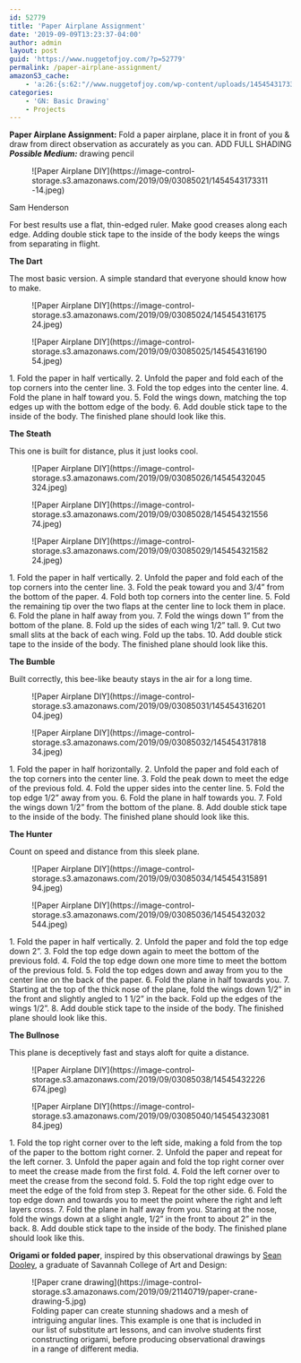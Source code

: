 ```yaml
---
id: 52779
title: 'Paper Airplane Assignment'
date: '2019-09-09T13:23:37-04:00'
author: admin
layout: post
guid: 'https://www.nuggetofjoy.com/?p=52779'
permalink: /paper-airplane-assignment/
amazonS3_cache:
    - 'a:26:{s:62:"//www.nuggetofjoy.com/wp-content/uploads/1454543173311-14.jpeg";a:2:{s:2:"id";s:5:"52839";s:11:"source_type";s:13:"media-library";}s:79:"//image-control-storage.s3.amazonaws.com/2019/09/03085021/1454543173311-14.jpeg";a:2:{s:2:"id";s:5:"52839";s:11:"source_type";s:13:"media-library";}s:60:"//www.nuggetofjoy.com/wp-content/uploads/14545431617524.jpeg";a:2:{s:2:"id";s:5:"52840";s:11:"source_type";s:13:"media-library";}s:77:"//image-control-storage.s3.amazonaws.com/2019/09/03085024/14545431617524.jpeg";a:2:{s:2:"id";s:5:"52840";s:11:"source_type";s:13:"media-library";}s:60:"//www.nuggetofjoy.com/wp-content/uploads/14545431619054.jpeg";a:2:{s:2:"id";s:5:"52841";s:11:"source_type";s:13:"media-library";}s:77:"//image-control-storage.s3.amazonaws.com/2019/09/03085025/14545431619054.jpeg";a:2:{s:2:"id";s:5:"52841";s:11:"source_type";s:13:"media-library";}s:60:"//www.nuggetofjoy.com/wp-content/uploads/14545432045324.jpeg";a:2:{s:2:"id";s:5:"52842";s:11:"source_type";s:13:"media-library";}s:77:"//image-control-storage.s3.amazonaws.com/2019/09/03085026/14545432045324.jpeg";a:2:{s:2:"id";s:5:"52842";s:11:"source_type";s:13:"media-library";}s:60:"//www.nuggetofjoy.com/wp-content/uploads/14545432155674.jpeg";a:2:{s:2:"id";s:5:"52843";s:11:"source_type";s:13:"media-library";}s:77:"//image-control-storage.s3.amazonaws.com/2019/09/03085028/14545432155674.jpeg";a:2:{s:2:"id";s:5:"52843";s:11:"source_type";s:13:"media-library";}s:60:"//www.nuggetofjoy.com/wp-content/uploads/14545432158224.jpeg";a:2:{s:2:"id";s:5:"52844";s:11:"source_type";s:13:"media-library";}s:77:"//image-control-storage.s3.amazonaws.com/2019/09/03085029/14545432158224.jpeg";a:2:{s:2:"id";s:5:"52844";s:11:"source_type";s:13:"media-library";}s:60:"//www.nuggetofjoy.com/wp-content/uploads/14545431620104.jpeg";a:2:{s:2:"id";s:5:"52845";s:11:"source_type";s:13:"media-library";}s:77:"//image-control-storage.s3.amazonaws.com/2019/09/03085031/14545431620104.jpeg";a:2:{s:2:"id";s:5:"52845";s:11:"source_type";s:13:"media-library";}s:60:"//www.nuggetofjoy.com/wp-content/uploads/14545431781834.jpeg";a:2:{s:2:"id";s:5:"52846";s:11:"source_type";s:13:"media-library";}s:77:"//image-control-storage.s3.amazonaws.com/2019/09/03085032/14545431781834.jpeg";a:2:{s:2:"id";s:5:"52846";s:11:"source_type";s:13:"media-library";}s:60:"//www.nuggetofjoy.com/wp-content/uploads/14545431589194.jpeg";a:2:{s:2:"id";s:5:"52847";s:11:"source_type";s:13:"media-library";}s:77:"//image-control-storage.s3.amazonaws.com/2019/09/03085034/14545431589194.jpeg";a:2:{s:2:"id";s:5:"52847";s:11:"source_type";s:13:"media-library";}s:60:"//www.nuggetofjoy.com/wp-content/uploads/14545432032544.jpeg";a:2:{s:2:"id";s:5:"52848";s:11:"source_type";s:13:"media-library";}s:77:"//image-control-storage.s3.amazonaws.com/2019/09/03085036/14545432032544.jpeg";a:2:{s:2:"id";s:5:"52848";s:11:"source_type";s:13:"media-library";}s:60:"//www.nuggetofjoy.com/wp-content/uploads/14545432226674.jpeg";a:2:{s:2:"id";s:5:"52849";s:11:"source_type";s:13:"media-library";}s:77:"//image-control-storage.s3.amazonaws.com/2019/09/03085038/14545432226674.jpeg";a:2:{s:2:"id";s:5:"52849";s:11:"source_type";s:13:"media-library";}s:60:"//www.nuggetofjoy.com/wp-content/uploads/14545432308184.jpeg";a:2:{s:2:"id";s:5:"52850";s:11:"source_type";s:13:"media-library";}s:77:"//image-control-storage.s3.amazonaws.com/2019/09/03085040/14545432308184.jpeg";a:2:{s:2:"id";s:5:"52850";s:11:"source_type";s:13:"media-library";}s:66:"//www.nuggetofjoy.com/wp-content/uploads/paper-crane-drawing-5.jpg";a:2:{s:2:"id";s:5:"57196";s:11:"source_type";s:13:"media-library";}s:83:"//image-control-storage.s3.amazonaws.com/2019/09/21140719/paper-crane-drawing-5.jpg";a:2:{s:2:"id";s:5:"57196";s:11:"source_type";s:13:"media-library";}}'
categories:
    - 'GN: Basic Drawing'
    - Projects
---
```


**Paper Airplane Assignment:** Fold a paper airplane, place it in front of you &amp; draw from direct observation as accurately as you can. ADD FULL SHADING ***Possible Medium:*** drawing pencil

<figure class="wp-block-image">![Paper Airplane DIY](https://image-control-storage.s3.amazonaws.com/2019/09/03085021/1454543173311-14.jpeg)</figure>Sam Henderson

For best results use a flat, thin-edged ruler. Make good creases along each edge. Adding double stick tape to the inside of the body keeps the wings from separating in flight.

**The Dart**

The most basic version. A simple standard that everyone should know how to make.

<figure class="wp-block-image">![Paper Airplane DIY](https://image-control-storage.s3.amazonaws.com/2019/09/03085024/14545431617524.jpeg)</figure><figure class="wp-block-image">![Paper Airplane DIY](https://image-control-storage.s3.amazonaws.com/2019/09/03085025/14545431619054.jpeg)</figure>1. Fold the paper in half vertically.
2. Unfold the paper and fold each of the top corners into the center line.
3. Fold the top edges into the center line.
4. Fold the plane in half toward you.
5. Fold the wings down, matching the top edges up with the bottom edge of the body.
6. Add double stick tape to the inside of the body. The finished plane should look like this.

**The Steath**

This one is built for distance, plus it just looks cool.

<figure class="wp-block-image">![Paper Airplane DIY](https://image-control-storage.s3.amazonaws.com/2019/09/03085026/14545432045324.jpeg)</figure><figure class="wp-block-image">![Paper Airplane DIY](https://image-control-storage.s3.amazonaws.com/2019/09/03085028/14545432155674.jpeg)</figure><figure class="wp-block-image">![Paper Airplane DIY](https://image-control-storage.s3.amazonaws.com/2019/09/03085029/14545432158224.jpeg)</figure>1. Fold the paper in half vertically.
2. Unfold the paper and fold each of the top corners into the center line.
3. Fold the peak toward you and 3/4” from the bottom of the paper.
4. Fold both top corners into the center line.
5. Fold the remaining tip over the two flaps at the center line to lock them in place.
6. Fold the plane in half away from you.
7. Fold the wings down 1” from the bottom of the plane.
8. Fold up the sides of each wing 1/2” tall.
9. Cut two small slits at the back of each wing. Fold up the tabs.
10. Add double stick tape to the inside of the body. The finished plane should look like this.

**The Bumble**

Built correctly, this bee-like beauty stays in the air for a long time.

<figure class="wp-block-image">![Paper Airplane DIY](https://image-control-storage.s3.amazonaws.com/2019/09/03085031/14545431620104.jpeg)</figure><figure class="wp-block-image">![Paper Airplane DIY](https://image-control-storage.s3.amazonaws.com/2019/09/03085032/14545431781834.jpeg)</figure>1. Fold the paper in half horizontally.
2. Unfold the paper and fold each of the top corners into the center line.
3. Fold the peak down to meet the edge of the previous fold.
4. Fold the upper sides into the center line.
5. Fold the top edge 1/2” away from you.
6. Fold the plane in half towards you.
7. Fold the wings down 1/2” from the bottom of the plane.
8. Add double stick tape to the inside of the body. The finished plane should look like this.

**The Hunter**

Count on speed and distance from this sleek plane.

<figure class="wp-block-image">![Paper Airplane DIY](https://image-control-storage.s3.amazonaws.com/2019/09/03085034/14545431589194.jpeg)</figure><figure class="wp-block-image">![Paper Airplane DIY](https://image-control-storage.s3.amazonaws.com/2019/09/03085036/14545432032544.jpeg)</figure>1. Fold the paper in half vertically.
2. Unfold the paper and fold the top edge down 2”.
3. Fold the top edge down again to meet the bottom of the previous fold.
4. Fold the top edge down one more time to meet the bottom of the previous fold.
5. Fold the top edges down and away from you to the center line on the back of the paper.
6. Fold the plane in half towards you.
7. Starting at the top of the thick nose of the plane, fold the wings down 1/2” in the front and slightly angled to 1 1/2” in the back. Fold up the edges of the wings 1/2”.
8. Add double stick tape to the inside of the body. The finished plane should look like this.

**The Bullnose**

This plane is deceptively fast and stays aloft for quite a distance.

<figure class="wp-block-image">![Paper Airplane DIY](https://image-control-storage.s3.amazonaws.com/2019/09/03085038/14545432226674.jpeg)</figure><figure class="wp-block-image">![Paper Airplane DIY](https://image-control-storage.s3.amazonaws.com/2019/09/03085040/14545432308184.jpeg)</figure>1. Fold the top right corner over to the left side, making a fold from the top of the paper to the bottom right corner.
2. Unfold the paper and repeat for the left corner.
3. Unfold the paper again and fold the top right corner over to meet the crease made from the first fold.
4. Fold the left corner over to meet the crease from the second fold.
5. Fold the top right edge over to meet the edge of the fold from step 3. Repeat for the other side.
6. Fold the top edge down and towards you to meet the point where the right and left layers cross.
7. Fold the plane in half away from you. Staring at the nose, fold the wings down at a slight angle, 1/2” in the front to about 2” in the back.
8. Add double stick tape to the inside of the body. The finished plane should look like this.

**Origami or folded paper**, inspired by this observational drawings by [Sean Dooley](http://www.smdooley.com/Class/draw101/p1.html), a graduate of Savannah College of Art and Design:

<figure class="wp-block-image">![Paper crane drawing](https://image-control-storage.s3.amazonaws.com/2019/09/21140719/paper-crane-drawing-5.jpg)<figcaption>Folding paper can create stunning shadows and a mesh of intriguing angular lines. This example is one that is included in our list of substitute art lessons, and can involve students first constructing origami, before producing observational drawings in a range of different media.</figcaption></figure>